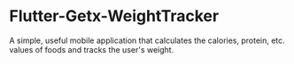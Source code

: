 # Flutter-Getx-WeightTracker
 A simple, useful mobile application that calculates the calories, protein, etc. values ​​of foods and tracks the user's weight.
